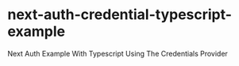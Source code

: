 # next-auth-credential-typescript-example
Next Auth Example With Typescript Using The Credentials Provider
